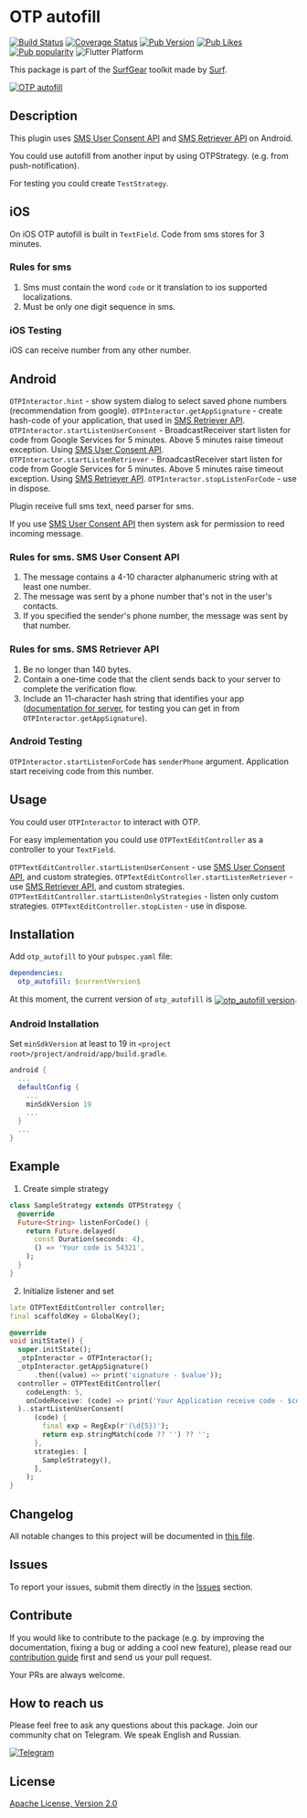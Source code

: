 # OTP autofill

[![Build Status](https://shields.io/github/workflow/status/surfstudio/flutter-otp-autofill/Analysis?logo=github&logoColor=white)](https://github.com/surfstudio/flutter-otp-autofill)
[![Coverage Status](https://img.shields.io/codecov/c/github/surfstudio/flutter-otp-autofill?logo=codecov&logoColor=white)](https://app.codecov.io/gh/surfstudio/flutter-otp-autofill)
[![Pub Version](https://img.shields.io/pub/v/otp_autofill?logo=dart&logoColor=white)](https://pub.dev/packages/otp_autofill)
[![Pub Likes](https://badgen.net/pub/likes/otp_autofill)](https://pub.dev/packages/otp_autofill)
[![Pub popularity](https://badgen.net/pub/popularity/otp_autofill)](https://pub.dev/packages/otp_autofill/score)
![Flutter Platform](https://badgen.net/pub/flutter-platform/otp_autofill)

This package is part of the [SurfGear](https://github.com/surfstudio/SurfGear) toolkit made by [Surf](https://surf.ru).

[![OTP autofill](https://i.ibb.co/dG8zd7c/OTP-autofill.png)](https://github.com/surfstudio/SurfGear)

## Description

This plugin uses [SMS User Consent API](https://developers.google.com/identity/sms-retriever/user-consent/overview) and [SMS Retriever API](https://developers.google.com/identity/sms-retriever/overview) on Android.

You could use autofill from another input by using OTPStrategy. (e.g. from push-notification).

For testing you could create `TestStrategy`.

## iOS

On iOS OTP autofill is built in `TextField`.
Code from sms stores for 3 minutes.

### Rules for sms

1. Sms must contain the word `code` or it translation to ios supported localizations.
2. Must be only one digit sequence in sms.

### iOS Testing

iOS can receive number from any other number.

## Android

`OTPInteractor.hint` - show system dialog to select saved phone numbers (recommendation from google).
`OTPInteractor.getAppSignature` - create hash-code of your application, that used in [SMS Retriever API](https://developers.google.com/identity/sms-retriever/overview).
`OTPInteractor.startListenUserConsent` - BroadcastReceiver start listen for code from Google Services for 5 minutes. Above 5 minutes raise timeout exception. Using [SMS User Consent API](https://developers.google.com/identity/sms-retriever/user-consent/overview).
`OTPInteractor.startListenRetriever` - BroadcastReceiver start listen for code from Google Services for 5 minutes. Above 5 minutes raise timeout exception. Using [SMS Retriever API](https://developers.google.com/identity/sms-retriever/overview).
`OTPInteractor.stopListenForCode` - use in dispose.

Plugin receive full sms text, need parser for sms.

If you use [SMS User Consent API](https://developers.google.com/identity/sms-retriever/user-consent/overview) then system ask for permission to reed incoming message.

### Rules for sms. SMS User Consent API

1. The message contains a 4-10 character alphanumeric string with at least one number.
2. The message was sent by a phone number that's not in the user's contacts.
3. If you specified the sender's phone number, the message was sent by that number.

### Rules for sms. SMS Retriever API

1. Be no longer than 140 bytes.
2. Contain a one-time code that the client sends back to your server to complete the verification flow.
3. Include an 11-character hash string that identifies your app ([documentation for server](https://developers.google.com/identity/sms-retriever/verify#computing_your_apps_hash_string), for testing you can get in from `OTPInteractor.getAppSignature`).

### Android Testing

`OTPInteractor.startListenForCode` has `senderPhone` argument. Application start receiving code from this number.

## Usage

You could user `OTPInteractor` to interact with OTP.

For easy implementation you could use `OTPTextEditController` as a controller to your `TextField`.

`OTPTextEditController.startListenUserConsent` - use [SMS User Consent API](https://developers.google.com/identity/sms-retriever/user-consent/overview), and custom strategies.
`OTPTextEditController.startListenRetriever` - use [SMS Retriever API](https://developers.google.com/identity/sms-retriever/overview), and custom strategies.
`OTPTextEditController.startListenOnlyStrategies` - listen only custom strategies.
`OTPTextEditController.stopListen` - use in dispose.

## Installation

Add `otp_autofill` to your `pubspec.yaml` file:

```yaml
dependencies:
  otp_autofill: $currentVersion$
```

<p>At this moment, the current version of <code>otp_autofill</code> is <a href="https://pub.dev/packages/otp_autofill"><img style="vertical-align:middle;" src="https://img.shields.io/pub/v/otp_autofill.svg" alt="otp_autofill version"></a>.</p>

### Android Installation

Set `minSdkVersion` at least to 19 in `<project root>/project/android/app/build.gradle`.

``` gradle
android {
  ...
  defaultConfig {
    ...
    minSdkVersion 19
    ...
  }
  ...
}
```

## Example

1. Create simple strategy

```dart
class SampleStrategy extends OTPStrategy {
  @override
  Future<String> listenForCode() {
    return Future.delayed(
      const Duration(seconds: 4),
      () => 'Your code is 54321',
    );
  }
}
```

2. Initialize listener and set

```dart
late OTPTextEditController controller;
final scaffoldKey = GlobalKey();

@override
void initState() {
  super.initState();
  _otpInteractor = OTPInteractor();
  _otpInteractor.getAppSignature()
      .then((value) => print('signature - $value'));
  controller = OTPTextEditController(
    codeLength: 5,
    onCodeReceive: (code) => print('Your Application receive code - $code'),
  )..startListenUserConsent(
      (code) {
        final exp = RegExp(r'(\d{5})');
        return exp.stringMatch(code ?? '') ?? '';
      },
      strategies: [
        SampleStrategy(),
      ],
    );
}
```

## Changelog

All notable changes to this project will be documented in [this file](./CHANGELOG.md).

## Issues

To report your issues, submit them directly in the [Issues](https://github.com/surfstudio/flutter-otp-autofill/issues) section.

## Contribute

If you would like to contribute to the package (e.g. by improving the documentation, fixing a bug or adding a cool new feature), please read our [contribution guide](./CONTRIBUTING.md) first and send us your pull request.

Your PRs are always welcome.

## How to reach us

Please feel free to ask any questions about this package. Join our community chat on Telegram. We speak English and Russian.

[![Telegram](https://img.shields.io/badge/chat-on%20Telegram-blue.svg)](https://t.me/SurfGear)

## License

[Apache License, Version 2.0](https://www.apache.org/licenses/LICENSE-2.0)
